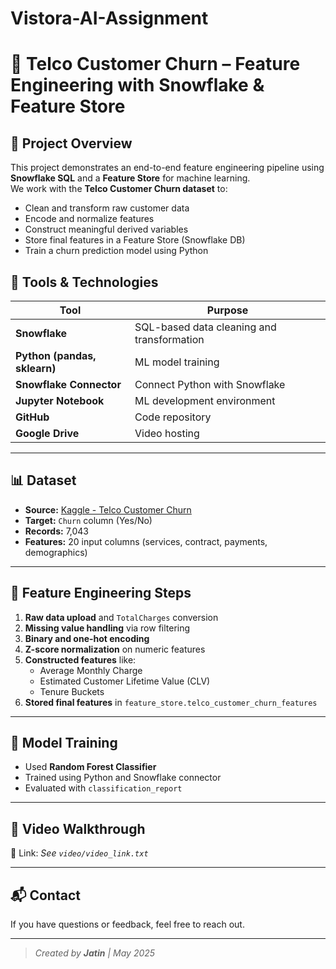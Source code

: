 # Vistora-AI-Assignment
# 🧠 Telco Customer Churn – Feature Engineering with Snowflake & Feature Store

## 📌 Project Overview
This project demonstrates an end-to-end feature engineering pipeline using **Snowflake SQL** and a **Feature Store** for machine learning.  
We work with the **Telco Customer Churn dataset** to:
- Clean and transform raw customer data
- Encode and normalize features
- Construct meaningful derived variables
- Store final features in a Feature Store (Snowflake DB)
- Train a churn prediction model using Python

## 🧪 Tools & Technologies

| Tool       | Purpose                           |
|------------|-----------------------------------|
| **Snowflake** | SQL-based data cleaning and transformation |
| **Python (pandas, sklearn)** | ML model training |
| **Snowflake Connector** | Connect Python with Snowflake |
| **Jupyter Notebook** | ML development environment |
| **GitHub** | Code repository |
| **Google Drive** | Video hosting |

---

## 📊 Dataset

- **Source:** [Kaggle - Telco Customer Churn](https://www.kaggle.com/blastchar/telco-customer-churn)
- **Target:** `Churn` column (Yes/No)
- **Records:** 7,043
- **Features:** 20 input columns (services, contract, payments, demographics)

---

## 🧠 Feature Engineering Steps

1. **Raw data upload** and `TotalCharges` conversion
2. **Missing value handling** via row filtering
3. **Binary and one-hot encoding**
4. **Z-score normalization** on numeric features
5. **Constructed features** like:
   - Average Monthly Charge
   - Estimated Customer Lifetime Value (CLV)
   - Tenure Buckets
6. **Stored final features** in `feature_store.telco_customer_churn_features`

---

## 🤖 Model Training

- Used **Random Forest Classifier**
- Trained using Python and Snowflake connector
- Evaluated with `classification_report`

---

## 🎥 Video Walkthrough

📎 Link: _See `video/video_link.txt`_

---

## 📬 Contact

If you have questions or feedback, feel free to reach out.

---

> _Created by **Jatin** | May 2025_

